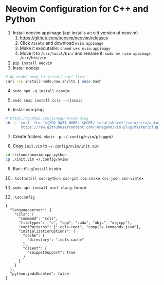 # Neovim Configuration for C++ and Python 

1. Install neovim appimage (apt installs an old version of neovim)
   1. https://github.com/neovim/neovim/releases
   2. Click `Assets` and download `nvim.appimage`
   3. Make it executable: `chmod u+x nvim.appimage`
   4. Move it to `/usr/local/bin/` and rename it: `sudo mv nvim.appimage /usr/bin/vim`
2. `pip install neovim`
3. Install nodejs
```bash
# We might need to install curl first
curl -sL install-node.now.sh/lts | sudo bash
```

4. `sudo npm -g install neovim`

5. `sudo snap install ccls --classic`

6. Install vim-plug
```bash
# https://github.com/junegunn/vim-plug
sh -c 'curl -fLo "${XDG_DATA_HOME:-$HOME/.local/share}"/nvim/site/autoload/plug.vim --create-dirs \
       https://raw.githubusercontent.com/junegunn/vim-plug/master/plug.vim'
```

7. Create folders: `mkdir -p ~/.config/nvim/plugged/`

8. Copy `init.vim` to `~/.config/nvim/init.vim`:
```bash
cd ~/clone/neovim-cpp-python
cp ./init.vim ~/.config/nvim/
```

9. Run `:PlugInstall` in vim

10. `:CocInstall coc-python coc-git coc-cmake coc-json coc-vimtex`

11. `sudo apt install xsel clang-format`

12. `:CocConfig`
```
{
  "languageserver": {
    "ccls": {
      "command": "ccls",
      "filetypes": ["c", "cpp", "cuda", "objc", "objcpp"],
      "rootPatterns": [".ccls-root", "compile_commands.json"],
      "initializationOptions": {
        "cache": {
          "directory": ".ccls-cache"
        },
        "client": {
          "snippetSupport": true
        }
      }
    }
  },
  "python.jediEnabled": false
}
```
